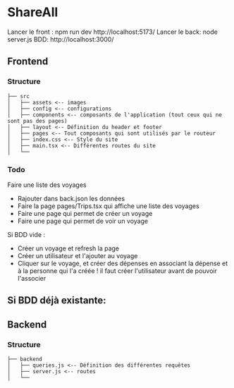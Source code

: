 # ShareAll

Lancer le front : npm run dev
    http://localhost:5173/
Lancer le back: node server.js
BDD: http://localhost:3000/

## Frontend

### Structure

```
├── src
│   ├── assets <-- images
│   ├── config <-- configurations
│   ├── components <-- composants de l'application (tout ceux qui ne sont pas des pages)
│   ├── layout <-- Définition du header et footer
│   ├── pages <-- Tout composants qui sont utilisés par le routeur
│   ├── index.css <-- Style du site
│   ├── main.tsx <-- Différentes routes du site
│   └── 
```

### Todo

Faire une liste des voyages

-  Rajouter dans back.json les données
-  Faire la page pages/Trips.tsx qui affiche une liste des voyages
-  Faire une page qui permet de créer un voyage
-  Faire une page qui permet de voir un voyage

Si BDD vide : 
- Créer un voyage et refresh la page 
- Créer un utilisateur et l'ajouter au voyage
- Cliquer sur le voyage, et créer des dépenses en associant la dépense et à la personne qui l'a créée ! il faut créer l'utilisateur avant de pouvoir l'associer

Si BDD déjà existante:
- 

## Backend

### Structure
```
├── backend
│   ├── queries.js <-- Définition des différentes requêtes
│   ├── server.js <-- routes 
│   └── 
```
